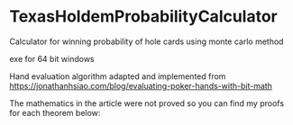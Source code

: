 # TexasHoldemProbabilityCalculator
Calculator for winning probability of hole cards using monte carlo method


exe for 64 bit windows

Hand evaluation algorithm adapted and implemented from https://jonathanhsiao.com/blog/evaluating-poker-hands-with-bit-math

The mathematics in the article were not proved so you can find my proofs for each theorem below:
